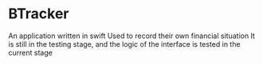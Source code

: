 # BTracker
An application written in swift
Used to record their own financial situation
It is still in the testing stage, and the logic of the interface is tested in the current stage
